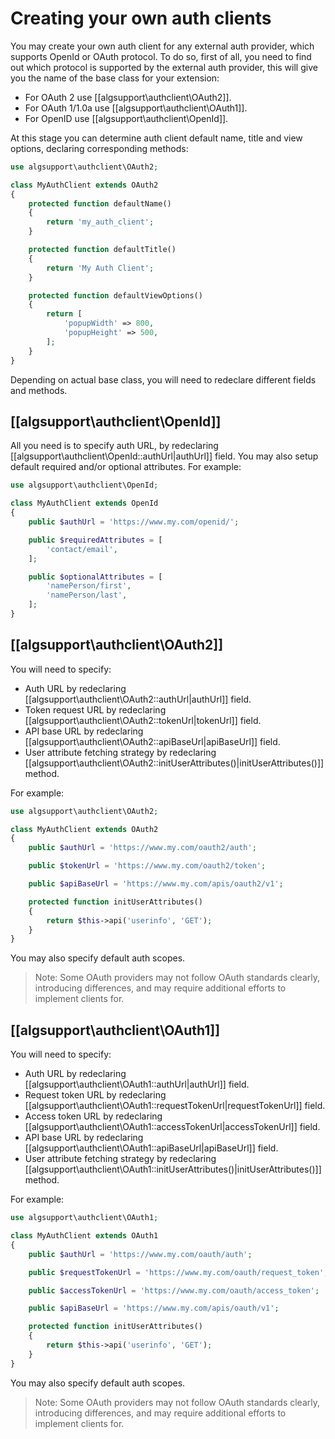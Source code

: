 Creating your own auth clients
==============================

You may create your own auth client for any external auth provider, which supports
OpenId or OAuth protocol. To do so, first of all, you need to find out which protocol is
supported by the external auth provider, this will give you the name of the base class
for your extension:

 - For OAuth 2 use [[algsupport\authclient\OAuth2]].
 - For OAuth 1/1.0a use [[algsupport\authclient\OAuth1]].
 - For OpenID use [[algsupport\authclient\OpenId]].

At this stage you can determine auth client default name, title and view options, declaring
corresponding methods:

```php
use algsupport\authclient\OAuth2;

class MyAuthClient extends OAuth2
{
    protected function defaultName()
    {
        return 'my_auth_client';
    }

    protected function defaultTitle()
    {
        return 'My Auth Client';
    }

    protected function defaultViewOptions()
    {
        return [
            'popupWidth' => 800,
            'popupHeight' => 500,
        ];
    }
}
```

Depending on actual base class, you will need to redeclare different fields and methods.

## [[algsupport\authclient\OpenId]]

All you need is to specify auth URL, by redeclaring [[algsupport\authclient\OpenId::authUrl|authUrl]] field.
You may also setup default required and/or optional attributes.
For example:

```php
use algsupport\authclient\OpenId;

class MyAuthClient extends OpenId
{
    public $authUrl = 'https://www.my.com/openid/';

    public $requiredAttributes = [
        'contact/email',
    ];

    public $optionalAttributes = [
        'namePerson/first',
        'namePerson/last',
    ];
}
```

## [[algsupport\authclient\OAuth2]]

You will need to specify:

- Auth URL by redeclaring [[algsupport\authclient\OAuth2::authUrl|authUrl]] field.
- Token request URL by redeclaring [[algsupport\authclient\OAuth2::tokenUrl|tokenUrl]] field.
- API base URL by redeclaring [[algsupport\authclient\OAuth2::apiBaseUrl|apiBaseUrl]] field.
- User attribute fetching strategy by redeclaring [[algsupport\authclient\OAuth2::initUserAttributes()|initUserAttributes()]] 
method.

For example:

```php
use algsupport\authclient\OAuth2;

class MyAuthClient extends OAuth2
{
    public $authUrl = 'https://www.my.com/oauth2/auth';

    public $tokenUrl = 'https://www.my.com/oauth2/token';

    public $apiBaseUrl = 'https://www.my.com/apis/oauth2/v1';

    protected function initUserAttributes()
    {
        return $this->api('userinfo', 'GET');
    }
}
```

You may also specify default auth scopes.

> Note: Some OAuth providers may not follow OAuth standards clearly, introducing
  differences, and may require additional efforts to implement clients for.

## [[algsupport\authclient\OAuth1]]

You will need to specify:

- Auth URL by redeclaring [[algsupport\authclient\OAuth1::authUrl|authUrl]] field.
- Request token URL by redeclaring [[algsupport\authclient\OAuth1::requestTokenUrl|requestTokenUrl]] field.
- Access token URL by redeclaring [[algsupport\authclient\OAuth1::accessTokenUrl|accessTokenUrl]] field.
- API base URL by redeclaring [[algsupport\authclient\OAuth1::apiBaseUrl|apiBaseUrl]] field.
- User attribute fetching strategy by redeclaring [[algsupport\authclient\OAuth1::initUserAttributes()|initUserAttributes()]] 
method.

For example:

```php
use algsupport\authclient\OAuth1;

class MyAuthClient extends OAuth1
{
    public $authUrl = 'https://www.my.com/oauth/auth';

    public $requestTokenUrl = 'https://www.my.com/oauth/request_token';

    public $accessTokenUrl = 'https://www.my.com/oauth/access_token';

    public $apiBaseUrl = 'https://www.my.com/apis/oauth/v1';

    protected function initUserAttributes()
    {
        return $this->api('userinfo', 'GET');
    }
}
```

You may also specify default auth scopes.

> Note: Some OAuth providers may not follow OAuth standards clearly, introducing
  differences, and may require additional efforts to implement clients for.

